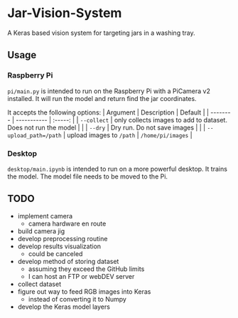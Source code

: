 # Jar-Vision-System
A Keras based vision system for targeting jars in a washing tray.

## Usage
### Raspberry Pi
`pi/main.py` is intended to run on the Raspberry Pi with a PiCamera v2 installed. It will run the model and return find the jar coordinates.

It accepts the following options:
| Argument | Description | Default |
| -------- | ----------- | :-----: |
| `--collect` | only collects images to add to dataset. Does not run the model | |
| `--dry`  | Dry run. Do not save images | |
| `--upload_path=/path` | upload images to `/path` | `/home/pi/images` |

### Desktop
`desktop/main.ipynb` is intended to run on a more powerful desktop. It trains the model. The model file needs to be moved to the Pi.



## TODO
 - implement camera
   - camera hardware en route
 - build camera jig
 - develop preprocessing routine
 - develop results visualization
   - could be canceled
 - develop method of storing dataset
   - assuming they exceed the GitHub limits
   - I can host an FTP or webDEV server
 - collect dataset
 - figure out way to feed RGB images into Keras
   - instead of converting it to Numpy
 - develop the Keras model layers
